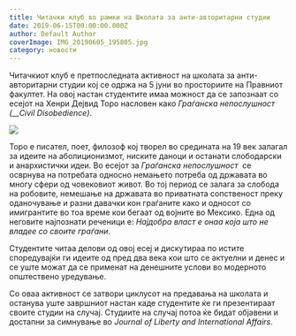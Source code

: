```yaml
---
title: Читачки клуб во рамки на Школата за анти-авторитарни студии
date: 2019-06-15T00:00:00.000Z
author: Default Author
coverImage: IMG_20190605_195805.jpg
category: новости
---
```


Читачкиот клуб е претпоследната активност на школата за анти-авторитарни студии кој се одржа на 5 јуни во просториите на Правниот факултет. На овој настан студентите имаа можност да се запознаат со есејот на Хенри Дејвид Торо насловен како _Граѓанска непослушност (__Civil Disobedience)_.

![](http://libertaniabackup.local/wp-content/uploads/2019/08/IMG_20190605_195540-1024x768.jpg)

Торо е писател, поет, филозоф кој творел во средината на 19 век залагал за идеите на аболиционизмот, ниските даноци и останати слободарски и анархистички идеи. Во есејот за _Граѓанска непослушност_  се осврнува на потребата односно немањето потреба од државата во многу сфери од човековиот живот. Во тој период се залага за слобода на робовите, немешање на државата во приватната сопственост преку оданочување и разни давачки кон граѓаните како и односот со имигрантите во тоа време кои бегаат од војните во Мексико. Една од неговите најпознати реченици е: _Најдобра власт е онаа која што не владее со своите граѓани_.

Студентите читаа делови од овој есеј и дискутираа по истите споредувајќи ги идеите од пред два века кои што се актуелни и денес и се уште можат да се применат на денешните услови во модерното општествено уредување.

Со оваа активност се затвори циклусот на предавања на школата и останува уште завршниот настан каде студентите ќе ги презентираат своите студии на случај. Студиите на случај потоа ќе бидат објавени и достапни за симнување во _Journal of Liberty and International Affairs_.
